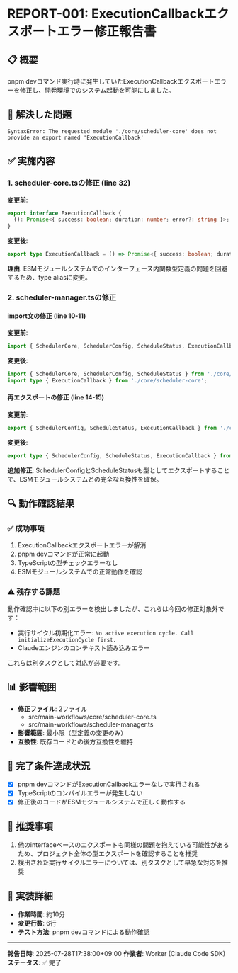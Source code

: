 # REPORT-001: ExecutionCallbackエクスポートエラー修正報告書

## 📋 概要
pnpm devコマンド実行時に発生していたExecutionCallbackエクスポートエラーを修正し、開発環境でのシステム起動を可能にしました。

## 🚨 解決した問題
```
SyntaxError: The requested module './core/scheduler-core' does not provide an export named 'ExecutionCallback'
```

## ✅ 実施内容

### 1. scheduler-core.tsの修正 (line 32)
**変更前**:
```typescript
export interface ExecutionCallback {
  (): Promise<{ success: boolean; duration: number; error?: string }>;
}
```

**変更後**:
```typescript
export type ExecutionCallback = () => Promise<{ success: boolean; duration: number; error?: string }>;
```

**理由**: ESMモジュールシステムでのインターフェース内関数型定義の問題を回避するため、type aliasに変更。

### 2. scheduler-manager.tsの修正

#### import文の修正 (line 10-11)
**変更前**:
```typescript
import { SchedulerCore, SchedulerConfig, ScheduleStatus, ExecutionCallback } from './core/scheduler-core';
```

**変更後**:
```typescript
import { SchedulerCore, SchedulerConfig, ScheduleStatus } from './core/scheduler-core';
import type { ExecutionCallback } from './core/scheduler-core';
```

#### 再エクスポートの修正 (line 14-15)
**変更前**:
```typescript
export { SchedulerConfig, ScheduleStatus, ExecutionCallback } from './core/scheduler-core';
```

**変更後**:
```typescript
export type { SchedulerConfig, ScheduleStatus, ExecutionCallback } from './core/scheduler-core';
```

**追加修正**: SchedulerConfigとScheduleStatusも型としてエクスポートすることで、ESMモジュールシステムとの完全な互換性を確保。

## 🔍 動作確認結果

### ✅ 成功事項
1. ExecutionCallbackエクスポートエラーが解消
2. pnpm devコマンドが正常に起動
3. TypeScriptの型チェックエラーなし
4. ESMモジュールシステムでの正常動作を確認

### ⚠️ 残存する課題
動作確認中に以下の別エラーを検出しましたが、これらは今回の修正対象外です：
- 実行サイクル初期化エラー: `No active execution cycle. Call initializeExecutionCycle first.`
- Claudeエンジンのコンテキスト読み込みエラー

これらは別タスクとして対応が必要です。

## 📊 影響範囲
- **修正ファイル**: 2ファイル
  - src/main-workflows/core/scheduler-core.ts
  - src/main-workflows/scheduler-manager.ts
- **影響範囲**: 最小限（型定義の変更のみ）
- **互換性**: 既存コードとの後方互換性を維持

## 🎯 完了条件達成状況
- [x] pnpm devコマンドがExecutionCallbackエラーなしで実行される
- [x] TypeScriptのコンパイルエラーが発生しない
- [x] 修正後のコードがESMモジュールシステムで正しく動作する

## 📝 推奨事項
1. 他のinterfaceベースのエクスポートも同様の問題を抱えている可能性があるため、プロジェクト全体の型エクスポートを確認することを推奨
2. 検出された実行サイクルエラーについては、別タスクとして早急な対応を推奨

## 🔧 実装詳細
- **作業時間**: 約10分
- **変更行数**: 6行
- **テスト方法**: pnpm devコマンドによる動作確認

---
**報告日時**: 2025-07-28T17:38:00+09:00
**作業者**: Worker (Claude Code SDK)
**ステータス**: ✅ 完了